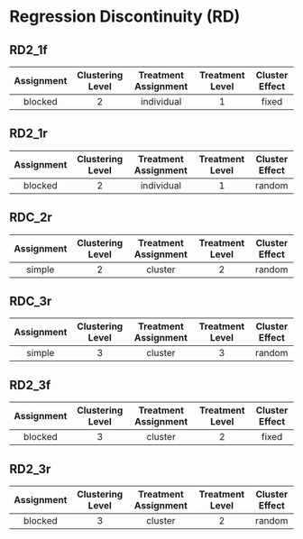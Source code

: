 # Regression Discontinuity (RD)


## RD2_1f

| Assignment | Clustering Level | Treatment Assignment | Treatment Level| Cluster Effect |
|:----------:|:----------------:|:--------------------:|:--------------:|:--------------:|
| blocked    | 2                | individual           | 1              | fixed          |

## RD2_1r

| Assignment | Clustering Level | Treatment Assignment | Treatment Level| Cluster Effect |
|:----------:|:----------------:|:--------------------:|:--------------:|:--------------:|
| blocked    | 2                | individual           | 1              | random         |

## RDC_2r

| Assignment | Clustering Level | Treatment Assignment | Treatment Level| Cluster Effect |
|:----------:|:----------------:|:--------------------:|:--------------:|:--------------:|
| simple     | 2                | cluster              | 2              | random         |

## RDC_3r

| Assignment | Clustering Level | Treatment Assignment | Treatment Level| Cluster Effect |
|:----------:|:----------------:|:--------------------:|:--------------:|:--------------:|
| simple     | 3                | cluster              | 3              | random         |

## RD2_3f

| Assignment | Clustering Level | Treatment Assignment | Treatment Level| Cluster Effect |
|:----------:|:----------------:|:--------------------:|:--------------:|:--------------:|
| blocked    | 3                | cluster              | 2              | fixed          |

## RD2_3r

| Assignment | Clustering Level | Treatment Assignment | Treatment Level| Cluster Effect |
|:----------:|:----------------:|:--------------------:|:--------------:|:--------------:|
| blocked    | 3                | cluster              | 2              | random         |
